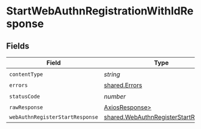 # StartWebAuthnRegistrationWithIdResponse


## Fields

| Field                                                                                        | Type                                                                                         | Required                                                                                     | Description                                                                                  |
| -------------------------------------------------------------------------------------------- | -------------------------------------------------------------------------------------------- | -------------------------------------------------------------------------------------------- | -------------------------------------------------------------------------------------------- |
| `contentType`                                                                                | *string*                                                                                     | :heavy_check_mark:                                                                           | N/A                                                                                          |
| `errors`                                                                                     | [shared.Errors](../../models/shared/errors.md)                                               | :heavy_minus_sign:                                                                           | Error                                                                                        |
| `statusCode`                                                                                 | *number*                                                                                     | :heavy_check_mark:                                                                           | N/A                                                                                          |
| `rawResponse`                                                                                | [AxiosResponse>](https://axios-http.com/docs/res_schema)                                     | :heavy_minus_sign:                                                                           | N/A                                                                                          |
| `webAuthnRegisterStartResponse`                                                              | [shared.WebAuthnRegisterStartResponse](../../models/shared/webauthnregisterstartresponse.md) | :heavy_minus_sign:                                                                           | Success                                                                                      |